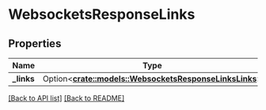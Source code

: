# WebsocketsResponseLinks

## Properties

Name | Type | Description | Notes
------------ | ------------- | ------------- | -------------
**_links** | Option<[**crate::models::WebsocketsResponseLinksLinks**](WebsocketsResponseLinksLinks.md)> |  | 

[[Back to API list]](../README.md#documentation-for-api-endpoints) [[Back to README]](../README.md)


